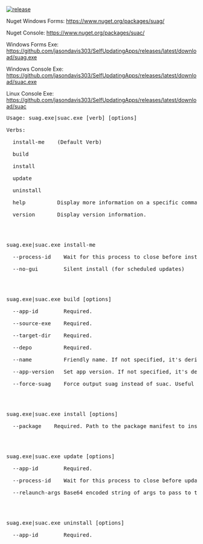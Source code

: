 [![release](https://github.com/jasondavis303/SelfUpdatingApps/actions/workflows/release.yml/badge.svg)](https://github.com/jasondavis303/SelfUpdatingApps/actions/workflows/release.yml)


Nuget Windows Forms: https://www.nuget.org/packages/suag/

Nuget Console: https://www.nuget.org/packages/suac/


Windows Forms Exe: https://github.com/jasondavis303/SelfUpdatingApps/releases/latest/download/suag.exe 

Windows Console Exe: https://github.com/jasondavis303/SelfUpdatingApps/releases/latest/download/suac.exe

Linux Console Exe: https://github.com/jasondavis303/SelfUpdatingApps/releases/latest/download/suac


<pre>
Usage: suag.exe|suac.exe [verb] [options]

Verbs:

  install-me    (Default Verb)

  build

  install

  update

  uninstall

  help          Display more information on a specific command.

  version       Display version information.




suag.exe|suac.exe install-me

  --process-id    Wait for this process to close before installing

  --no-gui        Silent install (for scheduled updates)




suag.exe|suac.exe build [options]

  --app-id        Required.

  --source-exe    Required.

  --target-dir    Required.

  --depo          Required.

  --name          Friendly name. If not specified, it's derived from source-exe

  --app-version   Set app version. If not specified, it's derived from DateTime.UtcNow

  --force-suag    Force output suag instead of suac. Useful for command line builds with no gui

  


suag.exe|suac.exe install [options]

  --package    Required. Path to the package manifest to install


  

suag.exe|suac.exe update [options]

  --app-id        Required.

  --process-id    Wait for this process to close before updating

  --relaunch-args Base64 encoded string of args to pass to the app after updating




suag.exe|suac.exe uninstall [options]

  --app-id        Required.
</pre>